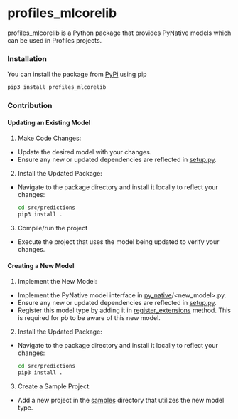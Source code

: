 # profiles_mlcorelib
profiles_mlcorelib is a Python package that provides PyNative models which can be used in Profiles projects.

### Installation

You can install the package from [PyPi](https://pypi.org/project/profiles-mlcorelib/) using pip
```bash
pip3 install profiles_mlcorelib
```

### Contribution

#### Updating an Existing Model

1. Make Code Changes:
- Update the desired model with your changes.
- Ensure any new or updated dependencies are reflected in [setup.py](https://github.com/rudderlabs/rudderstack-profiles-classifier/blob/main/src/predictions/setup.py).
2. Install the Updated Package:
- Navigate to the package directory and install it locally to reflect your changes:
    ```bash
    cd src/predictions
    pip3 install .
    ```
3. Compile/run the project
- Execute the project that uses the model being updated to verify your changes.

#### Creating a New Model

1. Implement the New Model:
- Implement the PyNative model interface in [py_native](https://github.com/rudderlabs/rudderstack-profiles-classifier/tree/main/src/predictions/profiles_mlcorelib/py_native)/<new_model>.py.
- Ensure any new or updated dependencies are reflected in [setup.py](https://github.com/rudderlabs/rudderstack-profiles-classifier/blob/main/src/predictions/setup.py).
- Register this model type by adding it in [register_extensions](https://github.com/rudderlabs/rudderstack-profiles-classifier/blob/main/src/predictions/profiles_mlcorelib/__init__.py#L3) method. This is required for pb to be aware of this new model.
2. Install the Updated Package:
- Navigate to the package directory and install it locally to reflect your changes:
    ```bash
    cd src/predictions
    pip3 install .
    ```
3. Create a Sample Project:
- Add a new project in the [samples](https://github.com/rudderlabs/rudderstack-profiles-classifier/tree/main/samples) directory that utilizes the new model type.
